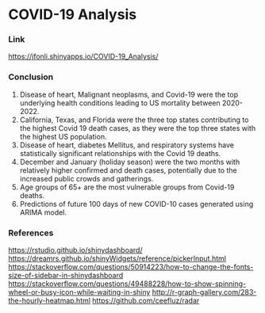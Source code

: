 # COVID-19 Analysis
### Link
https://jfonli.shinyapps.io/COVID-19_Analysis/
### Conclusion
1. Disease of heart, Malignant neoplasms, and Covid-19 were the top underlying  health conditions leading to US mortality between 2020-2022.  
2. California, Texas, and Florida were the three top states contributing to the highest Covid 19 death cases, as they were the top three states with the highest US population.
3. Disease of heart, diabetes Mellitus, and respiratory systems have statistically significant relationships with the Covid 19 deaths.
4. December and January (holiday season) were the two months with relatively higher confirmed and death cases, potentially due to the increased public crowds and gatherings.
5. Age groups of 65+ are the most vulnerable groups from Covid-19 deaths.
6. Predictions of future 100 days of new COVID-10 cases generated using ARIMA model.
### References
https://rstudio.github.io/shinydashboard/
https://dreamrs.github.io/shinyWidgets/reference/pickerInput.html
https://stackoverflow.com/questions/50914223/how-to-change-the-fonts-size-of-sidebar-in-shinydashboard
https://stackoverflow.com/questions/49488228/how-to-show-spinning-wheel-or-busy-icon-while-waiting-in-shiny
http://r-graph-gallery.com/283-the-hourly-heatmap.html
https://github.com/ceefluz/radar
